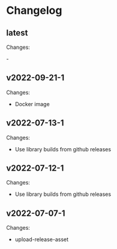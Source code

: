 # Changelog

## latest

Changes:

\-

## v2022-09-21-1

Changes:

- Docker image

## v2022-07-13-1

Changes:

- Use library builds from github releases

## v2022-07-12-1

Changes:

- Use library builds from github releases

## v2022-07-07-1

Changes:

- upload-release-asset
